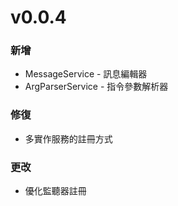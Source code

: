 # v0.0.4

### 新增 <a href="#added" id="added"></a>

* MessageService - 訊息編輯器
* ArgParserService - 指令參數解析器

### 修復 <a href="#fixed" id="fixed"></a>

* 多實作服務的註冊方式

### 更改 <a href="#edited" id="edited"></a>

* 優化監聽器註冊

##

